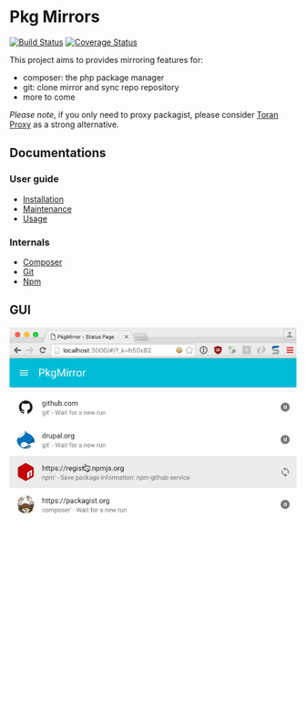 Pkg Mirrors
===========

[![Build Status](https://travis-ci.org/rande/pkgmirror.svg?branch=master)](https://travis-ci.org/rande/pkgmirror)
[![Coverage Status](https://coveralls.io/repos/github/rande/pkgmirror/badge.svg?branch=master)](https://coveralls.io/github/rande/pkgmirror?branch=master)

This project aims to provides mirroring features for:
 - composer: the php package manager
 - git: clone mirror and sync repo repository
 - more to come

*Please note*, if you only need to proxy packagist, please consider [Toran Proxy](https://toranproxy.com/) 
as a strong alternative. 


Documentations
--------------

### User guide

 * [Installation](docs/installation.md)
 * [Maintenance](docs/maintenance.md)
 * [Usage](docs/usage.md)

### Internals

 * [Composer](docs/composer.md)
 * [Git](docs/git.md)
 * [Npm](docs/npm.md)
 
GUI
---

![alt text](docs/pkgmirror.gif "GUI PkgMirror")
